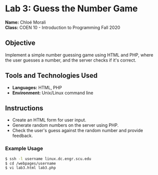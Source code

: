 # Lab 3: Guess the Number Game

**Name:** Chloé Morali  
**Class:** COEN 10 - Introduction to Programming Fall 2020

## Objective
Implement a simple number guessing game using HTML and PHP, where the user guesses a number, and the server checks if it's correct.

## Tools and Technologies Used
- **Languages:** HTML, PHP
- **Environment:** Unix/Linux command line

## Instructions
- Create an HTML form for user input.
- Generate random numbers on the server using PHP.
- Check the user's guess against the random number and provide feedback.

### Example Usage
```bash
$ ssh -l username linux.dc.engr.scu.edu
$ cd /webpages/username
$ vi lab3.html lab3.php

